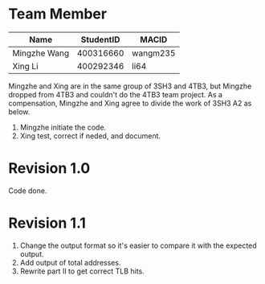 # Team Member


| Name  | StudentID  | MACID  | 
|---|---|---|
|Mingzhe Wang| 400316660 | wangm235|
|  Xing Li | 400292346  | li64  | 

Mingzhe and Xing are in the same group of 3SH3 and 4TB3, but Mingzhe dropped from 4TB3 and couldn't do the 4TB3 team project. As a compensation, Mingzhe and Xing agree to divide the work of 3SH3 A2 as below.
1. Mingzhe initiate the code.
2. Xing test, correct if neded, and document.

# Revision 1.0
Code done.

# Revision 1.1
1. Change the output format so it's easier to compare it with the expected output.
2. Add output of total addresses.
3. Rewrite part II to get correct TLB hits.

